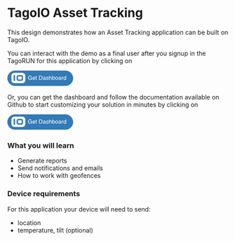 # TagoIO Asset Tracking

This design demonstrates how an Asset Tracking application can be built on TagoIO. 

You can interact with the demo as a final user after you signup in the TagoRUN for this application by clicking on

[![Get Dashboard](https://raw.githubusercontent.com/tago-io/explore-asset-tracking/master/images/getdashboard.png?raw=true)](https://admin.develop.tago.io/explore)

Or, you can get the dashboard and follow the documentation available on Github to start customizing your solution in minutes by clicking on

[![Get Dashboard](https://raw.githubusercontent.com/tago-io/explore-asset-tracking/master/images/getdashboard.png?raw=true)](https://admin.develop.tago.io/explore)

### What you will learn
- Generate reports
- Send notifications and emails
- How to work with geofences

### Device requirements
For this application your device will need to send:
- location
- temperature, tilt  (optional)

